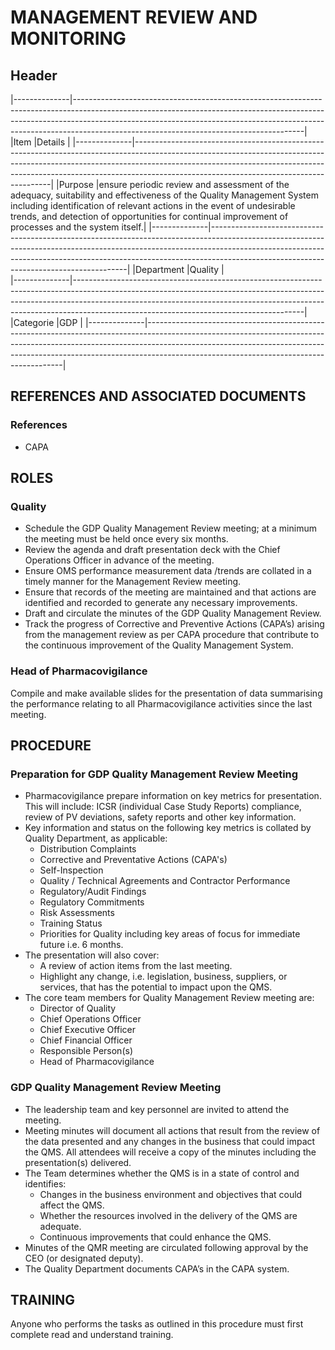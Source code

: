 # MANAGEMENT REVIEW AND MONITORING

## Header

|--------------|---------------------------------------------------------------------------------------------------------------------------------------------------------------------------------------------------------------------------------------------------------------------------------------------------| 
|Item          |Details                                                                                                                                                                                                                                                                                            | 
|--------------|---------------------------------------------------------------------------------------------------------------------------------------------------------------------------------------------------------------------------------------------------------------------------------------------------| 
|Purpose       |ensure periodic review and assessment of the adequacy, suitability and effectiveness of the Quality Management System including identification of relevant actions in the event of undesirable trends, and detection of opportunities for continual improvement of processes and the system itself.| 
|--------------|---------------------------------------------------------------------------------------------------------------------------------------------------------------------------------------------------------------------------------------------------------------------------------------------------| 
|Department    |Quality                                                                                                                                                                                                                                                                                            |   
|--------------|---------------------------------------------------------------------------------------------------------------------------------------------------------------------------------------------------------------------------------------------------------------------------------------------------| 
|Categorie     |GDP                                                                                                                                                                                                                                                                                                | 
|--------------|---------------------------------------------------------------------------------------------------------------------------------------------------------------------------------------------------------------------------------------------------------------------------------------------------| 


## REFERENCES AND ASSOCIATED DOCUMENTS

### References
* CAPA 

## ROLES

### Quality
* Schedule the GDP Quality Management Review meeting; at a minimum the meeting must be held once every six months. 
* Review the agenda and draft presentation deck with the Chief Operations Officer in advance of the meeting. 
* Ensure OMS performance measurement data /trends are collated in a timely manner for the Management Review meeting.
* Ensure that records of the meeting are maintained and that actions are identified and recorded to generate any necessary improvements.
* Draft and circulate the minutes of the GDP Quality Management Review. 
* Track the progress of Corrective and Preventive Actions (CAPA’s) arising from the management review as per CAPA procedure that contribute to the continuous improvement of the Quality Management System.

### Head of Pharmacovigilance 
Compile and make available slides for the presentation of data summarising the performance relating to all Pharmacovigilance activities since the last meeting.

## PROCEDURE

### Preparation for GDP Quality Management Review Meeting
* Pharmacovigilance prepare information on key metrics for presentation. This will include: ICSR (individual Case Study Reports) compliance, review of PV deviations, safety reports and other key information.
* Key information and status on the following key metrics is collated by Quality Department, as applicable:
  * Distribution Complaints
  * Corrective and Preventative Actions (CAPA's)
  * SeIf-Inspection
  * Quality / Technical Agreements and Contractor Performance
  * Regulatory/Audit Findings
  * Regulatory Commitments
  * Risk Assessments
  * Training Status
  * Priorities for Quality including key areas of focus for immediate future i.e. 6 months.
* The presentation will also cover:
  * A review of action items from the last meeting.
  * Highlight any change, i.e. legislation, business, suppliers, or services, that has the potential to impact upon the QMS.
* The core team members for Quality Management Review meeting are:
  * Director of Quality
  * Chief Operations Officer
  * Chief Executive Officer
  * Chief Financial Officer
  * Responsible Person(s)
  * Head of Pharmacovigilance

### GDP Quality Management Review Meeting
* The leadership team and key personnel are invited to attend the meeting.
* Meeting minutes will document all actions that result from the review of the data presented and any changes in the business that could impact the QMS. All attendees will receive a copy of the minutes including the presentation(s) delivered.
* The Team determines whether the QMS is in a state of control and identifies:
  * Changes in the business environment and objectives that could affect the QMS.
  * Whether the resources involved in the delivery of the QMS are adequate.
  * Continuous improvements that could enhance the QMS. 
* Minutes of the QMR meeting are circulated following approval by the CEO (or designated deputy).
* The Quality Department documents CAPA’s in the CAPA system.

## TRAINING
Anyone who performs the tasks as outlined in this procedure must first complete read and understand training.
